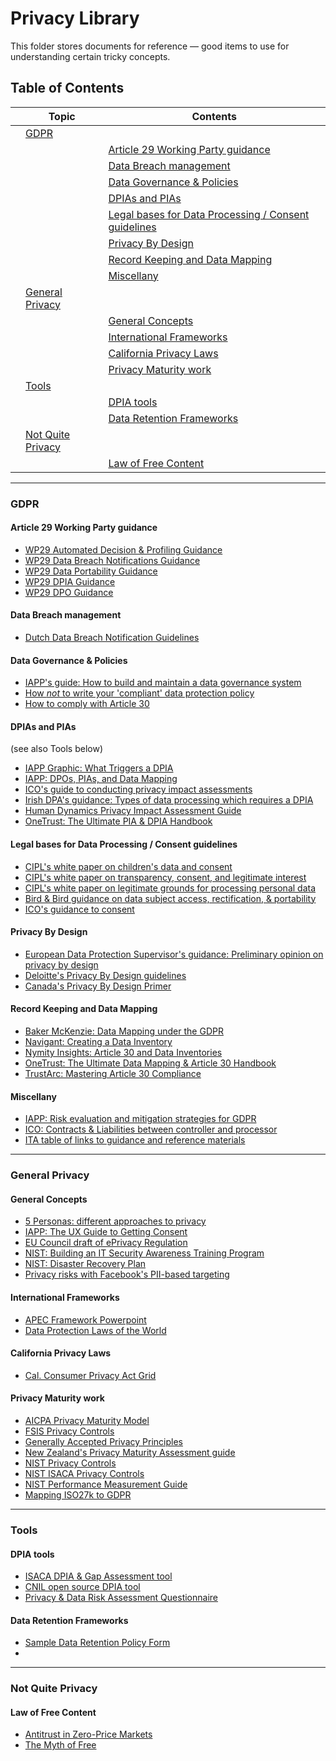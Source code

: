 # Privacy Library

This folder stores documents for reference — good items to use for understanding certain tricky concepts.

## Table of Contents

| | Topic | Contents |
|---|---|---|
| | [GDPR](#gdpr) | | 
| | | [Article 29 Working Party guidance](#article-29-working-party-guidance) | 
| | | [Data Breach management](#data-breach-management) |
| | | [Data Governance & Policies](#data-governance--policies) |
| | | [DPIAs and PIAs](dpias-and-pias) |
| | | [Legal bases for Data Processing / Consent guidelines](#legal-bases-for-data-processing--consent-guidelines) |
| | | [Privacy By Design](#privacy-by-design) |
| | | [Record Keeping and Data Mapping](#record-keeping-and-data-mapping) |
| | | [Miscellany](#miscellany) |
| | [General Privacy](#general-privacy) | | 
| | | [General Concepts](#general-concepts) |
| | | [International Frameworks](#international-frameworks) |
| | | [California Privacy Laws](#california-privacy-laws) |
| | | [Privacy Maturity work](#privacy-maturity-work) |
| | [Tools](#tools) | | 
| | | [DPIA tools](#dpia-tools) |
| | | [Data Retention Frameworks](#data-retention-frameworks) |
| | [Not Quite Privacy](#not-quite-privacy) | | 
| | | [Law of Free Content](#law-of-free-content) |

---

### GDPR

#### Article 29 Working Party guidance

- [WP29 Automated Decision & Profiling Guidance](Documents/WP29-2017-10-Draft-Guidelines-Automated-Decision-Making-Profiling%20.pdf)
- [WP29 Data Breach Notifications Guidance](Documents/WP29-2017-10-Draft-Guidelines-Data-Breach-Notification.pdf)
- [WP29 Data Portability Guidance](Documents/WP29-2017-04-Data-Portability-Guidance.pdf)
- [WP29 DPIA Guidance](Documents/WP29-2017-04-DPIA-Guidance_final.pdf)
- [WP29 DPO Guidance](Documents/WP29-2017-04-DPO-Guidance.pdf)

#### Data Breach management

- [Dutch Data Breach Notification Guidelines](Documents/Dutch%20Data%20Breach%20Notification%20Guidelines.pdf)

#### Data Governance & Policies

- [IAPP's guide: How to build and maintain a data governance system](Documents/Build%20and%20maintain%20a%20data%20governance%20system.pdf)
- [How _not_ to write your 'compliant' data protection policy](Documents/How%20not%20to%20write%20your%20GDPR-'compliant'%20data%20protection%20policy.pdf)
- [How to comply with Article 30](Documents/GDPR%20How%20to%20comply%20with%20Article%2030.pdf)

#### DPIAs and PIAs 
(see also Tools below)

- [IAPP Graphic: What Triggers a DPIA](Documents/WhatTriggersDPIA_Final.pdf)
- [IAPP: DPOs, PIAs, and Data Mapping](Documents/DPOs%2C%20PIAs%2C%20and%20Data%20Mapping.pdf)
- [ICO's guide to conducting privacy impact assessments](Documents/ICO%20Conducting%20Privacy%20Impact%20Assessments.pdf)
- [Irish DPA's guidance: Types of data processing which requires a DPIA](Documents/Types%20of%20data%20processing%20which%20require%20DPIA.pdf)
- [Human Dynamics Privacy Impact Assessment Guide](Documents/Privacy%20Impact%20Assessment%20guide.pdf)
- [OneTrust: The Ultimate PIA & DPIA Handbook](Documents/The%20Ultimate%20PIA%20and%20DPIA%20Handbook%20for%20Privacy%20Professionals.pdf)

#### Legal bases for Data Processing / Consent guidelines

- [CIPL's white paper on children's data and consent](Documents/CIPL-White-Paper_GDPR-Implementation-in-Respect-of-Childrens-Data-and-Consent.pdf)
- [CIPL's white paper on transparency, consent, and legitimate interest](Documents/CIPL_recommendations_on_transparency_consent_and_legitimate_interest_under_the_gdpr_-19_may_2017-c.pdf)
- [CIPL's white paper on legitimate grounds for processing personal data](Documents/final_cipl_examples_of_legitimate_interest_grounds_for_processing_of_personal_data_16_march_2017.pdf)
- [Bird & Bird guidance on data subject access, rectification, & portability](Documents/GDPR-subject-access-rectification-portability.pdf)
- [ICO's guidance to consent](Documents/ICO-draft-gdpr-consent-guidance.pdf)

#### Privacy By Design

- [European Data Protection Supervisor's guidance: Preliminary opinion on privacy by design](Documents/Preliminary_opinion_on_privacy_by_design.pdf)
- [Deloitte's Privacy By Design guidelines](Documents/Privacy%20By%20Design%20(Deloitte).PDF)
- [Canada's Privacy By Design Primer](Documents/Privacy%20By%20Design%20Primer.pdf)

#### Record Keeping and Data Mapping

- [Baker McKenzie: Data Mapping under the GDPR](Documents/BM-Data%20Mapping%20under%20the%20GDPR%20and%20Beyond.pdf)
- [Navigant: Creating a Data Inventory](Documents/Creating%20a%20Data%20Inventory.pdf)
- [Nymity Insights: Article 30 and Data Inventories](Documents/Nymity_Insights-GDPR_Article_30_Data_Inventory.pdf)
- [OneTrust: The Ultimate Data Mapping & Article 30 Handbook](Documents/The%20Ultimate%20Data%20Mapping%20and%20GDPR%20Article%2030%20Handbook.pdf)
- [TrustArc: Mastering Article 30 Compliance](Documents/Mastering%20Article%2030%20Compliance%20Slides.pdf)

#### Miscellany

- [IAPP: Risk evaluation and mitigation strategies for GDPR](Documents/Getting%20to%20GDPR%20Compliance.pdf)
- [ICO: Contracts & Liabilities between controller and processor](Documents/ICO%20Draft%20guidance%20GDPR%20Contracts%20%26%20Liabilities%20between%20controllers%20and%20processors%20-%2071475_1.PDF)
- [ITA table of links to guidance and reference materials](Documents/ITA%20GDPR%20DPA%20guidance%20table_sept2017.docx)

---

### General Privacy

#### General Concepts

- [5 Personas: different approaches to privacy](Documents/5-Personas-White-Paper.pdf)
- [IAPP: The UX Guide to Getting Consent](Documents/The%20UX%20Guide%20to%20Getting%20Consent.pdf)
- [EU Council draft of ePrivacy Regulation](Documents/Council%20draft%20of%20ePrivacy%20Regulation.pdf)
- [NIST: Building an IT Security Awareness Training Program](Documents/NIST%20-%20Building%20IT%20Security%20Awareness%20Training%20Program.pdf)
- [NIST: Disaster Recovery Plan](Documents/NIST%20Disaster%20Recovery%20Plan.pdf)
- [Privacy risks with Facebook's PII-based targeting](Documents/Privacy%20risks%20with%20Facebook's%20PII-based%20targeting.pdf)

#### International Frameworks

- [APEC Framework Powerpoint](Documents/APEC%20Framework%20Powerpoint.pdf)
- [Data Protection Laws of the World](Documents/Data-Protection-Full.pdf)

#### California Privacy Laws

- [Cal. Consumer Privacy Act Grid](Documents/CaCPA-transparency-grid.pdf)

#### Privacy Maturity work

- [AICPA Privacy Maturity Model](Documents/AICPA%20Privacy%20Maturity%20Model.pdf)
- [FSIS Privacy Controls](Documents/FSIS%20Privacy%20Controls.pdf)
- [Generally Accepted Privacy Principles](Documents/Generally%20Accepted%20Privacy%20Principles.pdf)
- [New Zealand's Privacy Maturity Assessment guide](Documents/Privacy%20Maturity%20Assessment%20Elements%20and%20Attributes%20NZ.pdf)
- [NIST Privacy Controls](Documents/NIST%20Privacy%20Controls.pdf)
- [NIST ISACA Privacy Controls](Documents/NIST%20ISACA%20Privacy%20Controls.pdf)
- [NIST Performance Measurement Guide](Documents/NIST%20Performance%20Measurement%20Guide.pdf)
- [Mapping ISO27k to GDPR](Documents/ISO27k_GDPR_mapping_release_1.docx)

---

### Tools

#### DPIA tools

- [ISACA DPIA & Gap Assessment tool](Documents/ISACA%20GDPR-Data-Protection-Impact-Assessment-Tool_res_eng_0917.xlsx)
- [CNIL open source DPIA tool](https://www.cnil.fr/en/open-source-pia-software-helps-carry-out-data-protection-impact-assesment)
- [Privacy & Data Risk Assessment Questionnaire](Documents/Corporate%20Compliance%20Privacy%20Risk%20Assessment.pdf)

#### Data Retention Frameworks

- [Sample Data Retention Policy Form](Documents/Form%20of%20Document_Retention_Policy.doc)
- []()

---

### Not Quite Privacy

#### Law of Free Content

- [Antitrust in Zero-Price Markets](Documents/Antitrust%20in%20Zero-Price%20Markets_%20Foundations.pdf)
- [The Myth of Free](Documents/The%20Myth%20of%20Free.pdf)
